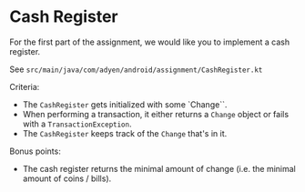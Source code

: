 # Cash Register

For the first part of the assignment, we would like you to implement a cash register.

See `src/main/java/com/adyen/android/assignment/CashRegister.kt`

Criteria:
- The `CashRegister` gets initialized with some `Change``.
- When performing a transaction, it either returns a `Change` object or fails with a `TransactionException`.
- The `CashRegister` keeps track of the `Change` that's in it.

Bonus points:
- The cash register returns the minimal amount of change (i.e. the minimal amount of coins / bills).

